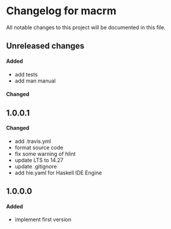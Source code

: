 # Changelog for macrm

All notable changes to this project will be documented in this file.

## Unreleased changes

#### Added

- add tests
- add man manual

#### Changed

## 1.0.0.1

#### Changed

- add .travis.yml
- format source code
- fix some warning of hlint
- update LTS to 14.27
- update .gitignore
- add hie.yaml for Haskell IDE Engine

## 1.0.0.0

#### Added

- implement first version
